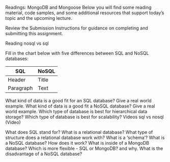 
Readings: MongoDB and Mongoose
Below you will find some reading material, code samples, and some additional resources that support today’s topic and the upcoming lecture.

Review the Submission Instructions for guidance on completing and submitting this assignment.

Reading
nosql vs sql

Fill in the chart below with five differences between SQL and NoSQL databases:


| SQL         | NoSQL       |
| ----------- | ----------- |
| Header      | Title       |
| Paragraph   | Text        |
 	 
 	 
 	 
 	 
What kind of data is a good fit for an SQL database?
Give a real world example.
What kind of data is a good fit a NoSQL database?
Give a real world example.
Which type of database is best for hierarchical data storage?
Which type of database is best for scalability?
Videos
sql vs nosql (Video)

What does SQL stand for?
What is a relational database?
What type of structure does a relational database work with?
What is a ‘schema’?
What is a NoSQL database?
How does it work?
What is inside of a MongoDB database?
Which is more flexible - SQL or MongoDB? and why.
What is the disadvantage of a NoSQL database?
